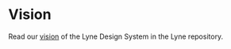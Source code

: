 # Vision

Read our [vision](https://github.com/lyne-design-system/lyne/blob/master/docs/VISION.md) of the Lyne Design System in the Lyne repository.
